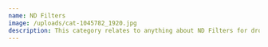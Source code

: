 ```yaml
---
name: ND Filters
image: /uploads/cat-1045782_1920.jpg
description: This category relates to anything about ND Filters for drones.
---
```

